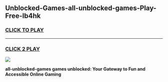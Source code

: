 
## Unblocked-Games-all-unblocked-games-Play-Free-lb4hk
<h3>
<a href="https://premium76.site?title=all-unblocked-games&ref=21A">CLICK TO PLAY</a></h3>
<hr>

<h3>
<a href="https://premium76.site?title=all-unblocked-games&ref=21A">CLICK 2 PLAY</a>
  
</h3>

<a href="https://premium76.site?title=all-unblocked-games&ref=21A"><img src="https://clearcache.store/games.png"></a>


**all-unblocked-games games unblocked: Your Gateway to Fun and Accessible Online Gaming**
